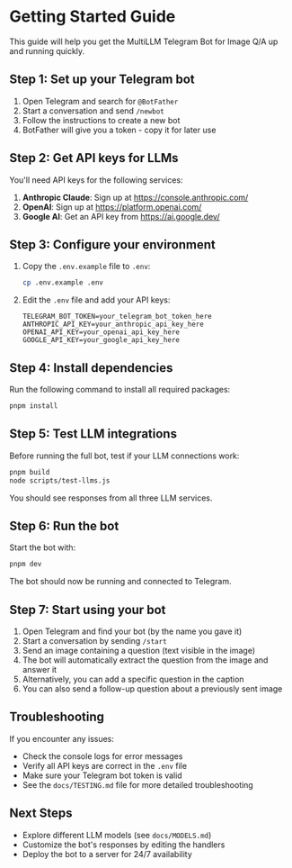 # Getting Started Guide

This guide will help you get the MultiLLM Telegram Bot for Image Q/A up and running quickly.

## Step 1: Set up your Telegram bot

1. Open Telegram and search for `@BotFather`
2. Start a conversation and send `/newbot`
3. Follow the instructions to create a new bot
4. BotFather will give you a token - copy it for later use

## Step 2: Get API keys for LLMs

You'll need API keys for the following services:

1. **Anthropic Claude**: Sign up at https://console.anthropic.com/ 
2. **OpenAI**: Sign up at https://platform.openai.com/
3. **Google AI**: Get an API key from https://ai.google.dev/

## Step 3: Configure your environment

1. Copy the `.env.example` file to `.env`:
   ```bash
   cp .env.example .env
   ```

2. Edit the `.env` file and add your API keys:
   ```
   TELEGRAM_BOT_TOKEN=your_telegram_bot_token_here
   ANTHROPIC_API_KEY=your_anthropic_api_key_here
   OPENAI_API_KEY=your_openai_api_key_here
   GOOGLE_API_KEY=your_google_api_key_here
   ```

## Step 4: Install dependencies

Run the following command to install all required packages:

```bash
pnpm install
```

## Step 5: Test LLM integrations

Before running the full bot, test if your LLM connections work:

```bash
pnpm build
node scripts/test-llms.js
```

You should see responses from all three LLM services.

## Step 6: Run the bot

Start the bot with:

```bash
pnpm dev
```

The bot should now be running and connected to Telegram.

## Step 7: Start using your bot

1. Open Telegram and find your bot (by the name you gave it)
2. Start a conversation by sending `/start`
3. Send an image containing a question (text visible in the image)
4. The bot will automatically extract the question from the image and answer it
5. Alternatively, you can add a specific question in the caption
6. You can also send a follow-up question about a previously sent image

## Troubleshooting

If you encounter any issues:

- Check the console logs for error messages
- Verify all API keys are correct in the `.env` file
- Make sure your Telegram bot token is valid
- See the `docs/TESTING.md` file for more detailed troubleshooting

## Next Steps

- Explore different LLM models (see `docs/MODELS.md`)
- Customize the bot's responses by editing the handlers
- Deploy the bot to a server for 24/7 availability
